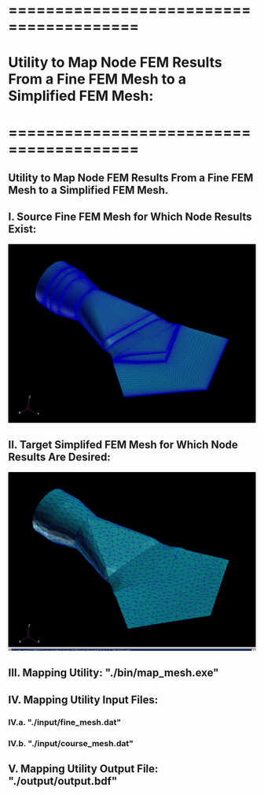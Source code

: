 # ========================================
# Utility to Map Node FEM Results From a Fine FEM Mesh to a Simplified FEM Mesh:
# ========================================

## Utility to Map Node FEM Results From a Fine FEM Mesh to a Simplified FEM Mesh.

##
## I. Source Fine FEM Mesh for Which Node Results Exist:
![](./images/image_01.jpg)

##
## II. Target Simplifed FEM Mesh for Which Node Results Are Desired:
![](./images/image_02.jpg)

##
## III. Mapping Utility: "./bin/map_mesh.exe"

##
## IV. Mapping Utility Input Files:
### IV.a. "./input/fine_mesh.dat"
### IV.b. "./input/course_mesh.dat"

##
## V. Mapping Utility Output File: "./output/output.bdf"
